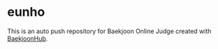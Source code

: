 # eunho
This is an auto push repository for Baekjoon Online Judge created with [BaekjoonHub](https://github.com/BaekjoonHub/BaekjoonHub).
